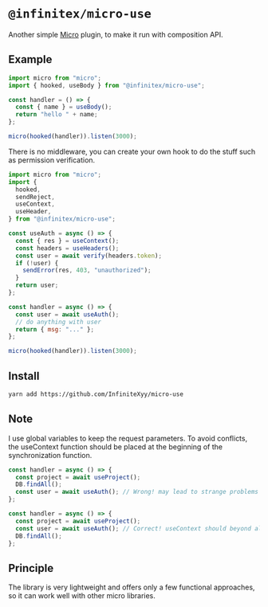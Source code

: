 # `@infinitex/micro-use`

Another simple [Micro](https://github.com/zeit/micro) plugin, to make it run with composition API.

## Example

```js
import micro from "micro";
import { hooked, useBody } from "@infinitex/micro-use";

const handler = () => {
  const { name } = useBody();
  return "hello " + name;
};

micro(hooked(handler)).listen(3000);
```

There is no middleware, you can create your own hook to do the stuff such as permission verification.

```js
import micro from "micro";
import {
  hooked,
  sendReject,
  useContext,
  useHeader,
} from "@infinitex/micro-use";

const useAuth = async () => {
  const { res } = useContext();
  const headers = useHeaders();
  const user = await verify(headers.token);
  if (!user) {
    sendError(res, 403, "unauthorized");
  }
  return user;
};

const handler = async () => {
  const user = await useAuth();
  // do anything with user
  return { msg: "..." };
};

micro(hooked(handler)).listen(3000);
```

## Install

```bash
yarn add https://github.com/InfiniteXyy/micro-use
```

## Note

I use global variables to keep the request parameters. To avoid conflicts, the useContext function should be placed at the beginning of the synchronization function.

```js
const handler = async () => {
  const project = await useProject();
  DB.findAll();
  const user = await useAuth(); // Wrong! may lead to strange problems
};

const handler = async () => {
  const project = await useProject();
  const user = await useAuth(); // Correct! useContext should beyond all async functions
  DB.findAll();
};
```

## Principle

The library is very lightweight and offers only a few functional approaches, so it can work well with other micro libraries.
